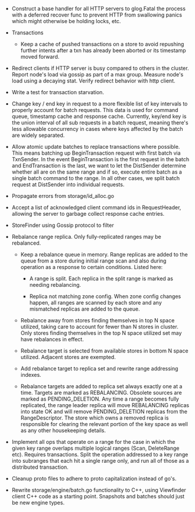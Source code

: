 * Construct a base handler for all HTTP servers to glog.Fatal the
  process with a deferred recover func to prevent HTTP from swallowing
  panics which might otherwise be holding locks, etc.

* Transactions

  - Keep a cache of pushed transactions on a store to avoid repushing
    further intents after a txn has already been aborted or its
    timestamp moved forward.

* Redirect clients if HTTP server is busy compared to others in the
  cluster. Report node's load via gossip as part of a max
  group. Measure node's load using a decaying stat. Verify redirect
  behavior with http client.

* Write a test for transaction starvation.

* Change key / end key in request to a more flexible list of key
  intervals to properly account for batch requests. This data is
  used for command queue, timestamp cache and response cache.
  Currently, key/end key is the union interval of all sub requests
  in a batch request, meaning there's less allowable concurrency
  in cases where keys affected by the batch are widely separated.

* Allow atomic update batches to replace transactions where possible.
  This means batching up BeginTransaction request with first batch via
  TxnSender. In the event BeginTransaction is the first request in the
  batch and EndTransaction is the last, we want to let the DistSender
  determine whether all are on the same range and if so, execute
  entire batch as a single batch command to the range. In all other
  cases, we split batch request at DistSender into individual requests.

* Propagate errors from storage/id_alloc.go

* Accept a list of acknowledged client command ids in RequestHeader,
  allowing the server to garbage collect response cache entries.

* StoreFinder using Gossip protocol to filter

* Rebalance range replica. Only fully-replicated ranges may be
  rebalanced.

  - Keep a rebalance queue in memory. Range replicas are added to the
    queue from a store during initial range scan and also during
    operation as a response to certain conditions. Listed here:

    - A range is split. Each replica in the split range is marked as
      needing rebalancing.

    - Replica not matching zone config. When zone config changes happen,
      all ranges are scanned by each store and any mismatched replicas
      are added to the queue.

  - Rebalance away from stores finding themselves in top N space
    utilized, taking care to account for fewer than N stores in
    cluster. Only stores finding themselves in the top N space
    utilized set may have rebalances in effect.

  - Rebalance target is selected from available stores in bottom N
    space utilized. Adjacent stores are exempted.

  - Add rebalance target to replica set and rewrite range addressing
    indexes.

  - Rebalance targets are added to replica set always exactly one at a
    time. Targets are marked as REBALANCING. Obsolete sources are
    marked as PENDING_DELETION. Any time a range becomes fully
    replicated, the range leader replica will move REBALANCING
    replicas into state OK and will remove PENDING_DELETION replicas
    from the RangeDescriptor. The store which owns a removed replica
    is responsible for clearing the relevant portion of the key space
    as well as any other housekeeping details.

* Implement all ops that operate on a range for the case in which
  the given key range overlaps multiple logical ranges (Scan, DeleteRange etc).
  Requires transactions. Split the operation addressed to a key range into
  subranges that each hit a single range only, and run all of those as a
  distributed transaction.

* Cleanup proto files to adhere to proto capitalization instead of go's.

* Rewrite storage/engine/batch.go functionality to C++, using Viewfinder
  client C++ code as a starting point. Snapshots and batches should just
  be new engine types.
